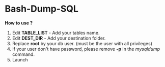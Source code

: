 # Bash-Dump-SQL

**How to use ?**

1. Edit **TABLE_LIST** - Add your tables name.
2. Edit **DEST_DIR**  - Add your destination folder.
3. Replace **root** by your db user. (must be the user with all privileges)
4. If your user don't have password, please remove **-p** in the *mysqldump* command.
5. Launch